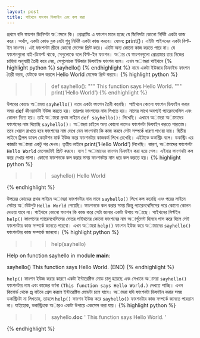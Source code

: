 ```yaml
---
layout: post
title: পাইথনে ফাংশন ডিফাইন এবং কল করা 
---
```

প্রথমে বলি ফাংশন জিনিসটা অাসলে কি। প্রোগ্রামিং এ ফাংশন মানে হচ্ছে যে জিনিসটা কোনো নির্দিষ্ট একটা কাজ করে। অর্থাৎ, একটা কোড ব্লক যেটা শুধু নির্দিষ্ট একটা কাজ করবে। যেমন: print()। এইটা পাইথনের একটা বিল্ট-ইন ফাংশন। এই ফাংশনটা স্ক্রীনে কোনো মেসেজ প্রিন্ট করে। এইটা অন্য কোনো কাজ করতে পারে না। যে ফাংশনগুলো বাই-ডিফল্ট থাকে, সেগুলোকে বলে বিল্ট-ইন ফাংশন। অার যে ফাংশনগুলো প্রোগ্রামার তার নিজের চাহিদা অনুযায়ী তৈরী করে নেয়, সেগুলোকে ইউজার ডিফাইন্ড ফাংশন বলে। এখন অামরা পাইথনে {% highlight python %} sayhello() {% endhighlight %} নামে একটা ইউজার ডিফাইন্ড ফাংশন তৈরী করব, যেটাকে কল করলে Hello World মেসেজ প্রিন্ট করবে।
{% highlight python %}
>>> def sayhello():
>>>     """ This function says Hello World. """
>>>     print('Hello World')
{% endhighlight %}

উপরের কোডে অামরা ``sayhello()`` নামে একটা ফাংশন তৈরী করেছি। পাইথনে কোনো ফাংশন ডিফাইন করার সময় def কীওয়ার্ডটা ইউজ করতে হয়। তারপর ফাংশনের নাম লিখতে হয়। নামের সাথে অবশ্যই প্যারেনথেসিস এবং কোলন দিতে হয়। তাই অামরা প্রথম লাইনে ``def sayhello():`` লিখেছি। এখানে অামরা অামাদের ফাংশনের নাম দিয়েছি ``sayhello()``। অামরা চাইলে অন্য কোনো নামেও ফাংশনটা ডিফাইন করতে পারতাম। তবে খেয়াল রাখতে হবে ফাংশনের নাম দেখে যেন ফাংশনটা কি কাজ করবে সেটা সম্পর্কে ধারণা পাওয়া যায়। দ্বিতীয় লাইনে ট্রিপল ডাবল কোটেশন মার্ক ইউজ করে ফাংশনটার কাজকর্ম লিখে রেখেছি। এইটাকে ডকস্ট্রিং বলে। ডকস্ট্রিং এর কাজটা অামরা একটু পর দেখব। তৃতীয় লাইনে print(‘Hello World’) লিখেছি। কারণ, অামাদের ফাংশনটা ``Hello World`` মেসেজটাই প্রিন্ট করবে। ব্যস ! অামাদের ফাংশন ডিফাইন করা হয়ে গেল। এইবার ফাংশনটা কল করে দেখার পালা। কোনো ফাংশনকে কল করার সময় ফাংশনটার নাম ধরে কল করতে হয়।
{% highlight python %}
>>> sayhello()
Hello World
>>>
{% endhighlight %}

উপরের কোডের প্রথম লাইনে অামরা ফাংশনটার নাম মানে ``sayhello()`` লিখে কল করেছি এবং পরের লাইনে সেটার অাউটপুট ``Hello World`` পেয়েছি। ফাংশনকে কল করার সময় কিন্তু প্যারেনথেসিসের পরে কোনো কোলন দেওয়া যাবে না।
পাইথনে কোনো ফাংশন কি কাজ করে সেটা জানার একটা উপায় অাছে। পাইথনের বিল্টইন ``help()`` ফাংশনের প্যারেনথেসিসের ভেতর পাইথনের কোনো ফাংশনের নাম অার্গুমেন্ট হিসবে পাস করে দিলে সেই ফাংশনটার কাজ সম্পর্কে জানতে পারবো। এখন অামরা ``help()`` ফাংশন ইউজ করে অামাদের ``sayhello()`` ফাংশনটার কাজ সম্পর্কে জানবো।
{% highlight python %}
>>> help(sayhello)
 
Help on function sayhello in module __main__:
 
sayhello()
This function says Hello World.
(END)
{% endhighlight %}

``help()`` ফাংশন ইউজ করার কারণে একটা ইন্টারেক্টিভ মোড চালু হয়েছে এবং সেখানে অামরা ``sayhello()`` ফাংশনটার নাম এবং কাজের বর্ণনা ``(This function says Hello World.)`` দেখতে পাচ্ছি। এখন কিবোর্ড থেকে q বাটনে প্রেস করলে ইন্টারেক্টিভ মোডটা চলে যাবে। অামরা যদি ফাংশনটা ডিফাইন করার সময় ডকস্ট্রিংটা না লিখতাম, তাহলে ``help()`` ফাংশন ইউজ করে ``sayhello()`` ফাংশনটার কাজ সম্পর্কে জানতে পারতাম না। যাইহোক, ডকস্ট্রিংকে অারও একটা উপায়ে একসেস করা যায়।
{% highlight python %}
>>> sayhello.__doc__
' This function says Hello World. '
>>>
{% endhighlight %}
